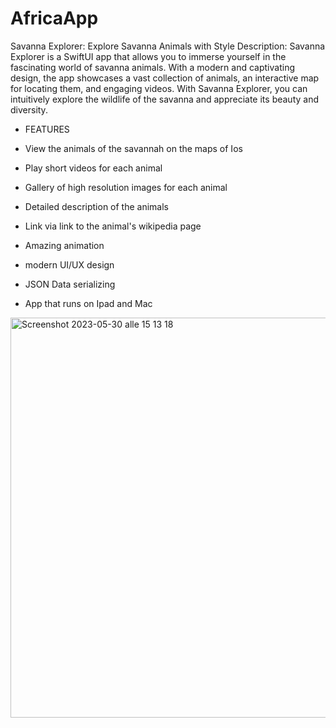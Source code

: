 # AfricaApp
Savanna Explorer: Explore Savanna Animals with Style 
Description: Savanna Explorer is a SwiftUI app that allows you to immerse yourself in the fascinating world of savanna animals. 
With a modern and captivating design, the app showcases a vast collection of animals, an interactive map for locating them,
and engaging videos. With Savanna Explorer, you can intuitively explore the wildlife of the savanna and appreciate its beauty and diversity.

- FEATURES

- View the animals of the savannah on the maps of Ios
- Play short videos for each animal
- Gallery of high resolution images for each animal
- Detailed description of the animals
- Link via link to the animal's wikipedia page
- Amazing animation
- modern UI/UX design
- JSON Data serializing
- App that runs on Ipad and Mac

<img width="640" alt="Screenshot 2023-05-30 alle 15 13 18" src="https://github.com/AleScorrano/AfricaApp/assets/108980940/7337fa1a-7664-4add-b8de-e45bb1fe753c">
